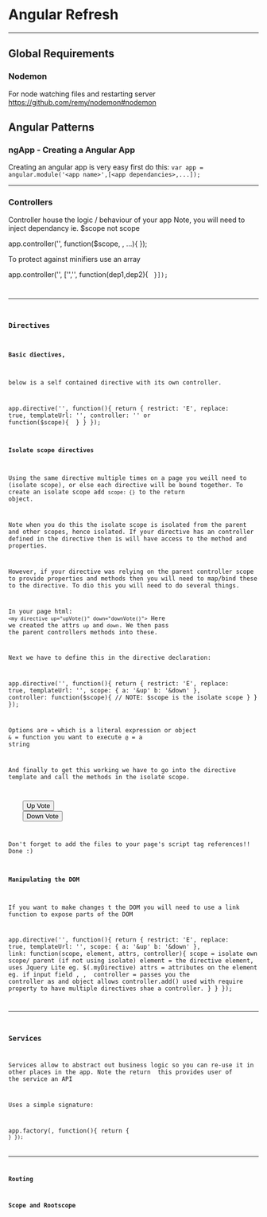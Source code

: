 # Angular Refresh
-----------------

## Global Requirements

### Nodemon
For node watching files and restarting server
https://github.com/remy/nodemon#nodemon

## Angular Patterns

### ngApp - Creating a Angular App
Creating an angular app is very easy first do this:
`var app = angular.module('<app name>',[<app dependancies>,...]);`

---

### Controllers
Controller house the logic / behaviour of your app
Note, you will need to inject dependancy ie. $scope not scope

app.controller('<controller name>', function($scope, <other dependancies>, ...){
    <controller logic>
});

To protect against minifiers use an array

app.controller('<controller name>', ['<dep1>','<dep2>', function(dep1,dep2){
    <code here...>
}]);

---

### Directives

#### Basic diectives, 
below is a self contained directive with its own controller.

app.directive('<name>', function(){
    return {
        restrict: 'E',
        replace: true,
        templateUrl: '<url path>',
        controller: '<url path>' or function($scope){
            <contoller code...>
        }
    }
});

#### Isolate scope directives
Using the same directive multiple times on a page you weill need to (isolate scope), or else each directive will be bound together. To create an isolate scope add `scope: {}` to the return object. 

Note when you do this the isolate scope is isolated from the parent and other scopes, hence isolated. If your directive has an controller defined in the directive then is will have access to the method and properties.

However, if your directive was relying on the parent controller scope to provide properties and methods then you will need to map/bind these to the directive. To dio this you will need to do several things.

In your page html: `<my directive up="upVote()" down="downVote()">`
Here we created the attrs `up` and `down`. We then pass the parent controllers methods into these.

Next we have to define this in the directive declaration:

app.directive('<name>', function(){
    return {
        restrict: 'E',
        replace: true,
        templateUrl: '<url path>',
        scope: {
            a: '&up'
            b: '&down'
        },
        controller: function($scope){
            // NOTE: $scope is the isolate scope
        }
    }
});

Options are `=` which is a literal expression or object
`&` = function you want to execute
`@` = a string

And finally to get this working we have  to go into the directive template and call the methods in the isolate scope.

<div>
    <button class="btn btn-primary" ng-click="a()">Up Vote</button>
    <button class="btn btn-primary" ng-click="b()">Down Vote</button>
</div> 

Don't forget to add the files to your page's script tag references!! Done :)


#### Manipulating the DOM
If you want to make changes t the DOM you will need to use a link function to expose parts of the DOM

app.directive('<name>', function(){
    return {
        restrict: 'E',
        replace: true,
        templateUrl: '<url path>',
        scope: {
            a: '&up'
            b: '&down'
        },
        link: function(scope, element, attrs, controller){
            scope = isolate own scope/ parent (if not using isolate)
            element = the directive element, uses Jquery Lite eg. $(.myDirective)
            attrs = attributes on the element eg. if input field <name>, <value>, <type>
            controller = passes you the controller as and object allows controller.add() used with require property to have multiple directives shae a controller.
        }
    }
});

---

### Services
Services allow to abstract out business logic so you can re-use it in other places in the app.
Note the return <object> this provides user of the service an API

Uses a simple signature: 

app.factory(<name>, function(<dependancies>){
    return {
        <code here...>
    }
});

---

### Routing

### Scope and Rootscope
